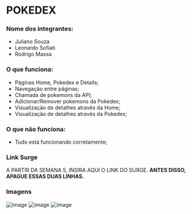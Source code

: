 # POKEDEX

### Nome dos integrantes: 
- Juliano Souza
- Leonardo Sofiati
- Rodrigo Massa

### O que funciona:
- Páginas Home, Pokedex e Details;
- Navegação entre páginas;
- Chamada de pokemons da API;
- Adicionar/Remover pokemons da Pokedex;
- Visualização de detalhes através da Home;
- Visualização de detalhes através da Pokedex;

### O que não funciona: 
- Tudo está funcionando corretamente;

### Link Surge 
A PARTIR DA SEMANA 5, INSIRA AQUI O LINK DO SURGE. **ANTES DISSO, APAGUE ESSAS DUAS LINHAS.**

### Imagens
![image](https://user-images.githubusercontent.com/86801605/143777790-7ae5c0b4-7e17-471e-a0b5-4b3322556df8.png)
![image](https://user-images.githubusercontent.com/86801605/143777809-362b55dd-95ea-4539-ab91-cce0b713d8ff.png)
![image](https://user-images.githubusercontent.com/86801605/143777817-441985d7-b039-41b3-923d-783730a130b9.png)
